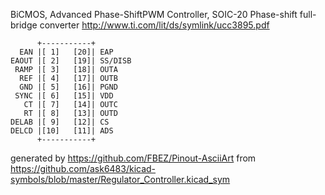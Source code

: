 BiCMOS, Advanced Phase-ShiftPWM Controller, SOIC-20
Phase-shift full-bridge converter
http://www.ti.com/lit/ds/symlink/ucc3895.pdf


	      +-----------+
	  EAN |[ 1]   [20]| EAP
	EAOUT |[ 2]   [19]| SS/DISB
	 RAMP |[ 3]   [18]| OUTA
	  REF |[ 4]   [17]| OUTB
	  GND |[ 5]   [16]| PGND
	 SYNC |[ 6]   [15]| VDD
	   CT |[ 7]   [14]| OUTC
	   RT |[ 8]   [13]| OUTD
	DELAB |[ 9]   [12]| CS
	DELCD |[10]   [11]| ADS
	      +-----------+


generated by https://github.com/FBEZ/Pinout-AsciiArt from https://github.com/ask6483/kicad-symbols/blob/master/Regulator_Controller.kicad_sym